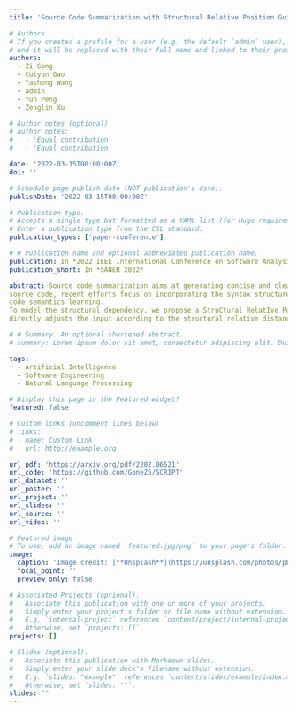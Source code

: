 ```yaml
---
title: 'Source Code Summarization with Structural Relative Position Guided Transformer'

# Authors
# If you created a profile for a user (e.g. the default `admin` user), write the username (folder name) here
# and it will be replaced with their full name and linked to their profile.
authors:
  - Zi Gong
  - Cuiyun Gao
  - Yasheng Wang
  - admin
  - Yun Peng
  - Zenglin Xu

# Author notes (optional)
# author_notes:
#   - 'Equal contribution'
#   - 'Equal contribution'

date: '2022-03-15T00:00:00Z'
doi: ''

# Schedule page publish date (NOT publication's date).
publishDate: '2022-03-15T00:00:00Z'

# Publication type.
# Accepts a single type but formatted as a YAML list (for Hugo requirements).
# Enter a publication type from the CSL standard.
publication_types: ['paper-conference']

# # Publication name and optional abbreviated publication name.
publication: In *2022 IEEE International Conference on Software Analysis, Evolution and Reengineering*
publication_short: In *SANER 2022* 

abstract: Source code summarization aims at generating concise and clear natural language descriptions for programming languages. Well-written code summaries are beneficial for programmers to participate in the software development and maintenance process. To learn the semantic representations of
source code, recent efforts focus on incorporating the syntax structure of code into neural networks such as Transformer. Such Transformer-based approaches can better capture the long-range dependencies than other neural networks including Recurrent Neural Networks (RNNs), however, most of them do not consider the structural relative correlations between tokens, e.g., relative positions in Abstract Syntax Trees (ASTs), which is beneficial for
code semantics learning.
To model the structural dependency, we propose a StruCtural RelatIve Position guided Transformer, named SCRIPT. SCRIPT first obtains the structural relative positions between tokens via parsing the ASTs of source code, and then passes them into two types of Transformer encoders. One Transformer
directly adjusts the input according to the structural relative distance; and the other Transformer encodes the structural relative positions during computing the self-attention scores. Finally, we stack these two types of Transformer encoders to learn representations of source code. Experimental results show that the proposed SCRIPT outperforms the state-of-the-art methods by at least 1.6%, 1.4% and 2.8% with respect to BLEU, ROUGEL and METEOR on benchmark datasets, respectively. We further show that how the proposed SCRIPT captures the structural relative dependencies.

# # Summary. An optional shortened abstract.
# summary: Lorem ipsum dolor sit amet, consectetur adipiscing elit. Duis posuere tellus ac convallis placerat. Proin tincidunt magna sed ex sollicitudin condimentum.

tags:
  - Artificial Intelligence
  - Software Engineering
  - Natural Language Processing

# Display this page in the Featured widget?
featured: false

# Custom links (uncomment lines below)
# links:
# - name: Custom Link
#   url: http://example.org

url_pdf: 'https://arxiv.org/pdf/2202.06521'
url_code: 'https://github.com/GoneZ5/SCRIPT'
url_dataset: ''
url_poster: ''
url_project: ''
url_slides: ''
url_source: ''
url_video: ''

# Featured image
# To use, add an image named `featured.jpg/png` to your page's folder.
image:
  caption: 'Image credit: [**Unsplash**](https://unsplash.com/photos/pLCdAaMFLTE)'
  focal_point: ''
  preview_only: false

# Associated Projects (optional).
#   Associate this publication with one or more of your projects.
#   Simply enter your project's folder or file name without extension.
#   E.g. `internal-project` references `content/project/internal-project/index.md`.
#   Otherwise, set `projects: []`.
projects: []

# Slides (optional).
#   Associate this publication with Markdown slides.
#   Simply enter your slide deck's filename without extension.
#   E.g. `slides: "example"` references `content/slides/example/index.md`.
#   Otherwise, set `slides: ""`.
slides: ""
---
```

